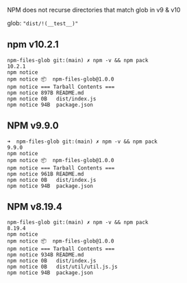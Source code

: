NPM does not recurse directories that match glob in v9 & v10

glob: `"dist/!(__test__)"`

## npm v10.2.1
```
npm-files-glob git:(main) ✗ npm -v && npm pack
10.2.1
npm notice
npm notice 📦  npm-files-glob@1.0.0
npm notice === Tarball Contents ===
npm notice 897B README.md
npm notice 0B   dist/index.js
npm notice 94B  package.json
```

## NPM v9.9.0
```
➜  npm-files-glob git:(main) ✗ npm -v && npm pack
9.9.0
npm notice
npm notice 📦  npm-files-glob@1.0.0
npm notice === Tarball Contents ===
npm notice 961B README.md
npm notice 0B   dist/index.js
npm notice 94B  package.json
```

## NPM v8.19.4
```
npm-files-glob git:(main) ✗ npm -v && npm pack
8.19.4
npm notice
npm notice 📦  npm-files-glob@1.0.0
npm notice === Tarball Contents ===
npm notice 934B README.md
npm notice 0B   dist/index.js
npm notice 0B   dist/util/util.js.js
npm notice 94B  package.json
```

